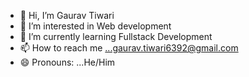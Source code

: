 - 👋 Hi, I’m Gaurav Tiwari
- 👀 I’m interested in Web development
- 🌱 I’m currently learning Fullstack Development
- 📫 How to reach me ...gaurav.tiwari6392@gmail.com
- 😄 Pronouns: ...He/Him

<!---
gauravtiwariweb/gauravtiwariweb is a ✨ special ✨ repository because its `README.md` (this file) appears on your GitHub profile.
You can click the Preview link to take a look at your changes.
--->
